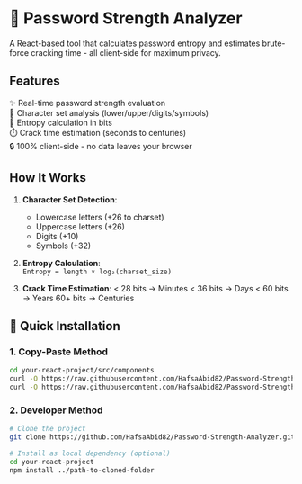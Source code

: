 # 🔐 Password Strength Analyzer

A React-based tool that calculates password entropy and estimates brute-force cracking time - all client-side for maximum privacy.

## Features

✨ Real-time password strength evaluation  
📏 Character set analysis (lower/upper/digits/symbols)  
🧮 Entropy calculation in bits  
⏱️ Crack time estimation (seconds to centuries)  
🔒 100% client-side - no data leaves your browser  

## How It Works

1. **Character Set Detection**:
   - Lowercase letters (+26 to charset)
   - Uppercase letters (+26)
   - Digits (+10)
   - Symbols (+32)

2. **Entropy Calculation**:  
   `Entropy = length × log₂(charset_size)`

3. **Crack Time Estimation**:
< 28 bits → Minutes
< 36 bits → Days
< 60 bits → Years
60+ bits → Centuries

## 🚀 Quick Installation

### 1. Copy-Paste Method
```bash
cd your-react-project/src/components
curl -O https://raw.githubusercontent.com/HafsaAbid82/Password-Strength-Analyzer/main/Psa.jsx
curl -O https://raw.githubusercontent.com/HafsaAbid82/Password-Strength-Analyzer/main/Psa.css
```
### 2. Developer Method
```bash
# Clone the project
git clone https://github.com/HafsaAbid82/Password-Strength-Analyzer.git

# Install as local dependency (optional)
cd your-react-project
npm install ../path-to-cloned-folder
